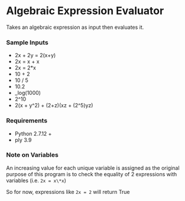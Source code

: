 # Algebraic Expression Evaluator

Takes an algebraic expression as input then evaluates it.

### Sample Inputs

* 2x + 2y = 2(x+y)
* 2x = x + x
* 2x = 2\*x
* 10 + 2
* 10 / 5
* 10.2 
* \_log(1000)
* 2^10
* 2(x + y\^2) + (2\+z)(xz \+ (2\^5)yz)

### Requirements

* Python 2.7.12 +
* ply 3.9

### Note on Variables

An increasing value for each unique variable is assigned as the original purpose of this program is to check the equality of 2 expressions with variables (i.e. `2x = x\*x`)

So for now, expressions like `2x = 2` will return True
